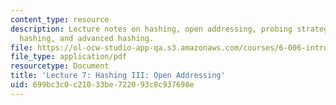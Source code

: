 ```yaml
---
content_type: resource
description: Lecture notes on hashing, open addressing, probing strategies, uniform
  hashing, and advanced hashing.
file: https://ol-ocw-studio-app-qa.s3.amazonaws.com/courses/6-006-introduction-to-algorithms-spring-2008/699bc3c0c21033be722093c8c937698e_lec7.pdf
file_type: application/pdf
resourcetype: Document
title: 'Lecture 7: Hashing III: Open Addressing'
uid: 699bc3c0-c210-33be-7220-93c8c937698e
---
```

